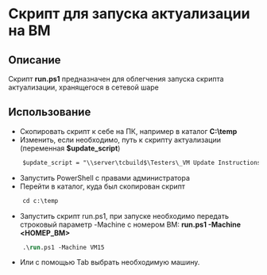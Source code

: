 # Cкрипт для запуска актуализации на ВМ

## Описание
Скрипт **run.ps1** предназначен для облегчения запуска скрипта актуализации, хранящегося в сетевой шаре

## Использование
- Скопировать скрипт к себе на ПК, например в каталог **C:\temp**
- Изменить, если необходимо, путь к скрипту актуализации (переменная **$update_script**)
```ps
    $update_script = "\\server\tcbuild$\Testers\_VM Update Instructions\10.09.2021 RELEASE\10.09.2021 RELEASE.ps1"
```
- Запустить PowerShell с правами администратора
- Перейти в каталог, куда был скопирован скрипт
```ps
    cd c:\temp
```
- Запустить скрипт run.ps1, при запуске необходимо передать строковый параметр -Machine с номером ВМ: **run.ps1 -Machine <НОМЕР_ВМ>**
```ps
    .\run.ps1 -Machine VM15
```
- Или с помощью Tab выбрать необходимую машину.    